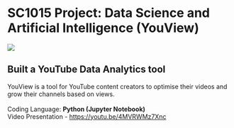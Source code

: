 # SC1015 Project: Data Science and Artificial Intelligence (YouView)
<img src="https://github.com/dannweeeee/SC1015_YouView/assets/42776950/865e6c4d-2b7c-4561-b7b7-5e4bca688a5a"> <br>
## Built a YouTube Data Analytics tool <br>
YouView is a tool for YouTube content creators to optimise their videos and grow their channels based on views. <br>
<br>
Coding Language: **Python (Jupyter Notebook)**
<br>
Video Presentation - https://youtu.be/4MVRWMz7Xnc
